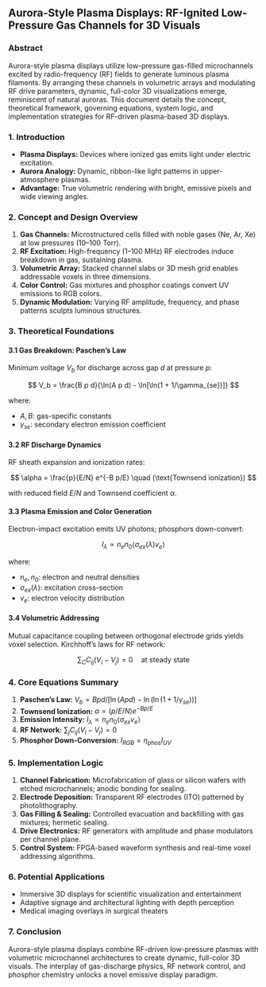 ## Aurora-Style Plasma Displays: RF-Ignited Low-Pressure Gas Channels for 3D Visuals

### Abstract

Aurora-style plasma displays utilize low-pressure gas-filled microchannels excited by radio-frequency (RF) fields to generate luminous plasma filaments. By arranging these channels in volumetric arrays and modulating RF drive parameters, dynamic, full-color 3D visualizations emerge, reminiscent of natural auroras. This document details the concept, theoretical framework, governing equations, system logic, and implementation strategies for RF-driven plasma-based 3D displays.

### 1. Introduction

* **Plasma Displays:** Devices where ionized gas emits light under electric excitation.
* **Aurora Analogy:** Dynamic, ribbon-like light patterns in upper-atmosphere plasmas.
* **Advantage:** True volumetric rendering with bright, emissive pixels and wide viewing angles.

### 2. Concept and Design Overview

1. **Gas Channels:** Microstructured cells filled with noble gases (Ne, Ar, Xe) at low pressures (10–100 Torr).
2. **RF Excitation:** High-frequency (1–100 MHz) RF electrodes induce breakdown in gas, sustaining plasma.
3. **Volumetric Array:** Stacked channel slabs or 3D mesh grid enables addressable voxels in three dimensions.
4. **Color Control:** Gas mixtures and phosphor coatings convert UV emissions to RGB colors.
5. **Dynamic Modulation:** Varying RF amplitude, frequency, and phase patterns sculpts luminous structures.

### 3. Theoretical Foundations

#### 3.1 Gas Breakdown: Paschen’s Law

Minimum voltage $V_b$ for discharge across gap $d$ at pressure $p$:

$$
V_b = \frac{B p d}{\ln(A p d) - \ln[\ln(1 + 1/\gamma_{se})]}
$$

where:

* $A, B$: gas-specific constants
* $\gamma_{se}$: secondary electron emission coefficient

#### 3.2 RF Discharge Dynamics

RF sheath expansion and ionization rates:

$$
\alpha = \frac{p}{E/N} e^{-B p/E}  \quad (\text{Townsend ionization})
$$

with reduced field $E/N$ and Townsend coefficient $\alpha$.

#### 3.3 Plasma Emission and Color Generation

Electron-impact excitation emits UV photons; phosphors down-convert:

$$
I_{\lambda} \propto n_e n_0 \langle \sigma_{ex}(\lambda) v_e \rangle
$$

where:

* $n_e, n_0$: electron and neutral densities
* $\sigma_{ex}(\lambda)$: excitation cross-section
* $v_e$: electron velocity distribution

#### 3.4 Volumetric Addressing

Mutual capacitance coupling between orthogonal electrode grids yields voxel selection. Kirchhoff’s laws for RF network:

$$
\sum_C C_{ij}(V_i - V_j) = 0 \quad \text{at steady state}
$$

### 4. Core Equations Summary

1. **Paschen’s Law:** $V_b = Bpd/[\ln(Apd)-\ln(\ln(1+1/\gamma_{se}))]$
2. **Townsend Ionization:** $\alpha = (p/E/N)e^{-Bp/E}$
3. **Emission Intensity:** $I_{\lambda} \propto n_e n_0 \langle \sigma_{ex} v_e\rangle$
4. **RF Network:** $\sum_j C_{ij}(V_i-V_j)=0$
5. **Phosphor Down-Conversion:** $I_{RGB} = \eta_\text{phos} I_{UV}$

### 5. Implementation Logic

1. **Channel Fabrication:** Microfabrication of glass or silicon wafers with etched microchannels; anodic bonding for sealing.
2. **Electrode Deposition:** Transparent RF electrodes (ITO) patterned by photolithography.
3. **Gas Filling & Sealing:** Controlled evacuation and backfilling with gas mixtures; hermetic sealing.
4. **Drive Electronics:** RF generators with amplitude and phase modulators per channel plane.
5. **Control System:** FPGA-based waveform synthesis and real-time voxel addressing algorithms.

### 6. Potential Applications

* Immersive 3D displays for scientific visualization and entertainment
* Adaptive signage and architectural lighting with depth perception
* Medical imaging overlays in surgical theaters

### 7. Conclusion

Aurora-style plasma displays combine RF-driven low-pressure plasmas with volumetric microchannel architectures to create dynamic, full-color 3D visuals. The interplay of gas-discharge physics, RF network control, and phosphor chemistry unlocks a novel emissive display paradigm.


